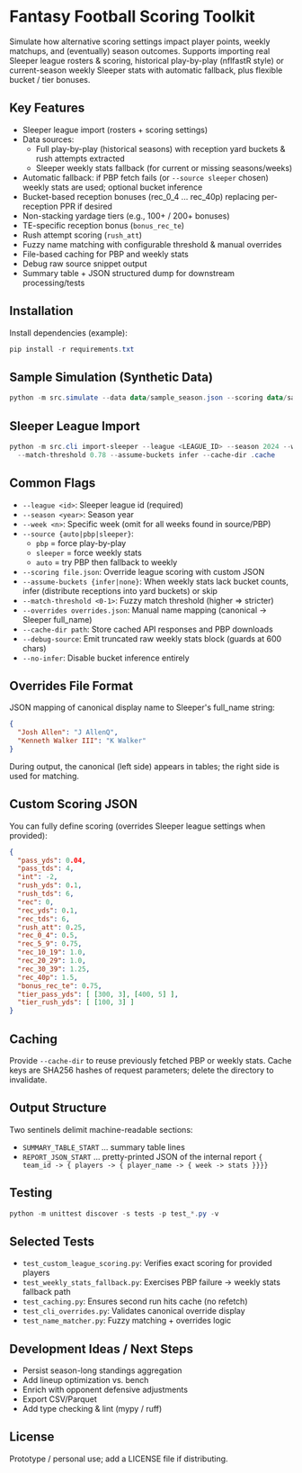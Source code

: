 Fantasy Football Scoring Toolkit
================================

Simulate how alternative scoring settings impact player points, weekly matchups, and (eventually) season outcomes. Supports importing real Sleeper league rosters & scoring, historical play-by-play (nflfastR style) or current-season weekly Sleeper stats with automatic fallback, plus flexible bucket / tier bonuses.

Key Features
------------
* Sleeper league import (rosters + scoring settings)
* Data sources:
  * Full play-by-play (historical seasons) with reception yard buckets & rush attempts extracted
  * Sleeper weekly stats fallback (for current or missing seasons/weeks)
* Automatic fallback: if PBP fetch fails (or `--source sleeper` chosen) weekly stats are used; optional bucket inference
* Bucket-based reception bonuses (rec_0_4 ... rec_40p) replacing per-reception PPR if desired
* Non-stacking yardage tiers (e.g., 100+ / 200+ bonuses)
* TE-specific reception bonus (`bonus_rec_te`)
* Rush attempt scoring (`rush_att`)
* Fuzzy name matching with configurable threshold & manual overrides
* File-based caching for PBP and weekly stats
* Debug raw source snippet output
* Summary table + JSON structured dump for downstream processing/tests

Installation
------------
Install dependencies (example):

```powershell
pip install -r requirements.txt
```

Sample Simulation (Synthetic Data)
----------------------------------
```powershell
python -m src.simulate --data data/sample_season.json --scoring data/sample_scoring.json
```

Sleeper League Import
---------------------
```powershell
python -m src.cli import-sleeper --league <LEAGUE_ID> --season 2024 --week 1 \
  --match-threshold 0.78 --assume-buckets infer --cache-dir .cache
```

Common Flags
------------
* `--league <id>`: Sleeper league id (required)
* `--season <year>`: Season year
* `--week <n>`: Specific week (omit for all weeks found in source/PBP)
* `--source {auto|pbp|sleeper}`:
  * `pbp` = force play-by-play
  * `sleeper` = force weekly stats
  * `auto` = try PBP then fallback to weekly
* `--scoring file.json`: Override league scoring with custom JSON
* `--assume-buckets {infer|none}`: When weekly stats lack bucket counts, infer (distribute receptions into yard buckets) or skip
* `--match-threshold <0-1>`: Fuzzy match threshold (higher => stricter)
* `--overrides overrides.json`: Manual name mapping (canonical -> Sleeper full_name)
* `--cache-dir path`: Store cached API responses and PBP downloads
* `--debug-source`: Emit truncated raw weekly stats block (guards at 600 chars)
* `--no-infer`: Disable bucket inference entirely

Overrides File Format
---------------------
JSON mapping of canonical display name to Sleeper's full_name string:
```json
{
  "Josh Allen": "J AllenQ",
  "Kenneth Walker III": "K Walker"
}
```
During output, the canonical (left side) appears in tables; the right side is used for matching.

Custom Scoring JSON
-------------------
You can fully define scoring (overrides Sleeper league settings when provided):
```json
{
  "pass_yds": 0.04,
  "pass_tds": 4,
  "int": -2,
  "rush_yds": 0.1,
  "rush_tds": 6,
  "rec": 0,
  "rec_yds": 0.1,
  "rec_tds": 6,
  "rush_att": 0.25,
  "rec_0_4": 0.5,
  "rec_5_9": 0.75,
  "rec_10_19": 1.0,
  "rec_20_29": 1.0,
  "rec_30_39": 1.25,
  "rec_40p": 1.5,
  "bonus_rec_te": 0.75,
  "tier_pass_yds": [ [300, 3], [400, 5] ],
  "tier_rush_yds": [ [100, 3] ]
}
```

Caching
-------
Provide `--cache-dir` to reuse previously fetched PBP or weekly stats. Cache keys are SHA256 hashes of request parameters; delete the directory to invalidate.

Output Structure
----------------
Two sentinels delimit machine-readable sections:
* `SUMMARY_TABLE_START` ... summary table lines
* `REPORT_JSON_START` ... pretty-printed JSON of the internal report `{ team_id -> { players -> { player_name -> { week -> stats }}}}`

Testing
-------
```powershell
python -m unittest discover -s tests -p test_*.py -v
```

Selected Tests
--------------
* `test_custom_league_scoring.py`: Verifies exact scoring for provided players
* `test_weekly_stats_fallback.py`: Exercises PBP failure -> weekly stats fallback path
* `test_caching.py`: Ensures second run hits cache (no refetch)
* `test_cli_overrides.py`: Validates canonical override display
* `test_name_matcher.py`: Fuzzy matching + overrides logic

Development Ideas / Next Steps
------------------------------
* Persist season-long standings aggregation
* Add lineup optimization vs. bench
* Enrich with opponent defensive adjustments
* Export CSV/Parquet
* Add type checking & lint (mypy / ruff)

License
-------
Prototype / personal use; add a LICENSE file if distributing.